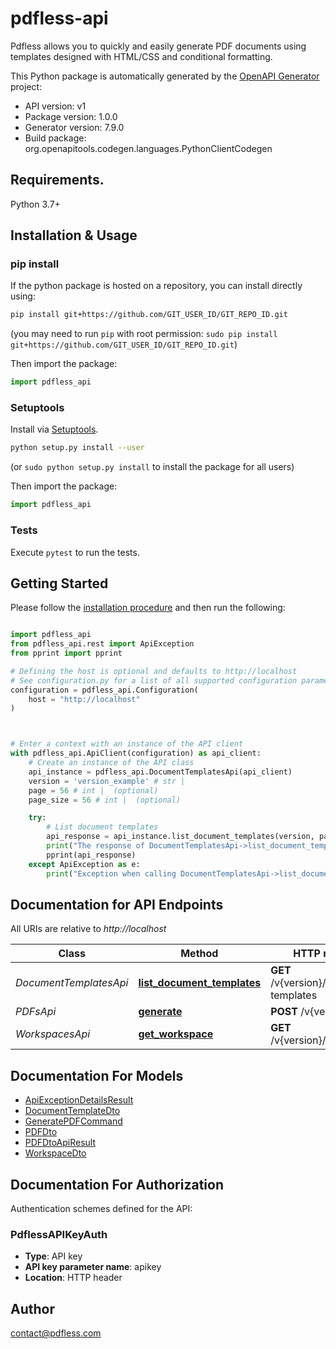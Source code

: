 # pdfless-api
Pdfless allows you to quickly and easily generate PDF documents using templates designed with HTML/CSS and conditional formatting.

This Python package is automatically generated by the [OpenAPI Generator](https://openapi-generator.tech) project:

- API version: v1
- Package version: 1.0.0
- Generator version: 7.9.0
- Build package: org.openapitools.codegen.languages.PythonClientCodegen

## Requirements.

Python 3.7+

## Installation & Usage
### pip install

If the python package is hosted on a repository, you can install directly using:

```sh
pip install git+https://github.com/GIT_USER_ID/GIT_REPO_ID.git
```
(you may need to run `pip` with root permission: `sudo pip install git+https://github.com/GIT_USER_ID/GIT_REPO_ID.git`)

Then import the package:
```python
import pdfless_api
```

### Setuptools

Install via [Setuptools](http://pypi.python.org/pypi/setuptools).

```sh
python setup.py install --user
```
(or `sudo python setup.py install` to install the package for all users)

Then import the package:
```python
import pdfless_api
```

### Tests

Execute `pytest` to run the tests.

## Getting Started

Please follow the [installation procedure](#installation--usage) and then run the following:

```python

import pdfless_api
from pdfless_api.rest import ApiException
from pprint import pprint

# Defining the host is optional and defaults to http://localhost
# See configuration.py for a list of all supported configuration parameters.
configuration = pdfless_api.Configuration(
    host = "http://localhost"
)



# Enter a context with an instance of the API client
with pdfless_api.ApiClient(configuration) as api_client:
    # Create an instance of the API class
    api_instance = pdfless_api.DocumentTemplatesApi(api_client)
    version = 'version_example' # str | 
    page = 56 # int |  (optional)
    page_size = 56 # int |  (optional)

    try:
        # List document templates
        api_response = api_instance.list_document_templates(version, page=page, page_size=page_size)
        print("The response of DocumentTemplatesApi->list_document_templates:\n")
        pprint(api_response)
    except ApiException as e:
        print("Exception when calling DocumentTemplatesApi->list_document_templates: %s\n" % e)

```

## Documentation for API Endpoints

All URIs are relative to *http://localhost*

Class | Method | HTTP request | Description
------------ | ------------- | ------------- | -------------
*DocumentTemplatesApi* | [**list_document_templates**](docs/DocumentTemplatesApi.md#list_document_templates) | **GET** /v{version}/document-templates | List document templates
*PDFsApi* | [**generate**](docs/PDFsApi.md#generate) | **POST** /v{version}/pdfs | Create PDF
*WorkspacesApi* | [**get_workspace**](docs/WorkspacesApi.md#get_workspace) | **GET** /v{version}/workspaces | Get workspace


## Documentation For Models

 - [ApiExceptionDetailsResult](docs/ApiExceptionDetailsResult.md)
 - [DocumentTemplateDto](docs/DocumentTemplateDto.md)
 - [GeneratePDFCommand](docs/GeneratePDFCommand.md)
 - [PDFDto](docs/PDFDto.md)
 - [PDFDtoApiResult](docs/PDFDtoApiResult.md)
 - [WorkspaceDto](docs/WorkspaceDto.md)


<a id="documentation-for-authorization"></a>
## Documentation For Authorization


Authentication schemes defined for the API:
<a id="PdflessAPIKeyAuth"></a>
### PdflessAPIKeyAuth

- **Type**: API key
- **API key parameter name**: apikey
- **Location**: HTTP header


## Author

contact@pdfless.com


